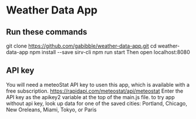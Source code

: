 # Weather Data App

## Run these commands
git clone https://github.com/gabibble/weather-data-app.git
cd weather-data-app
npm install --save sirv-cli
npm run start
Then open localhost:8080


## API key 
You will need a meteoStat API key to usen this app, which is available with a free subscription. 
https://rapidapi.com/meteostat/api/meteostat
Enter the API key as the apikey2 variable at the top of the main.js file. 
to try app without api key, look up data for one of the saved cities: 
Portland, Chicago, New Oreleans, Miami, Tokyo, or Paris


